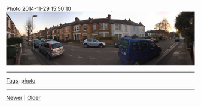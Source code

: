 <!--
title: Photo 2014-11-29 15
date: 2020-06-28T14:49:39.848Z
tags: photo
-->




Photo 2014-11-29 15:50:10
![](103894432347-0.jpg)

<!--BOTTOM-POST-NAVIGATION-->
---

[Tags](tags.md): [photo](tag-photo.md)

---

[Newer](103886210632.md) | [Older](103926554592.md)